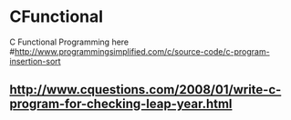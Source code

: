 # CFunctional
C Functional Programming here
#http://www.programmingsimplified.com/c/source-code/c-program-insertion-sort
## http://www.cquestions.com/2008/01/write-c-program-for-checking-leap-year.html
